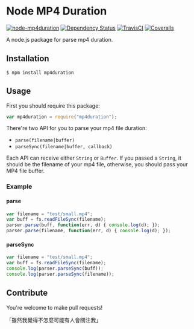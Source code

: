# Node MP4 Duration

[![node-mp4duration](http://img.shields.io/npm/v/mp4duration.svg)](https://www.npmjs.com/package/mp4duration) [![Dependency Status](https://img.shields.io/david/XadillaX/node-mp4duration.svg)](https://david-dm.org/xadillax/node-mp4duration) [![TravisCI](https://img.shields.io/travis/XadillaX/node-mp4duration/master.svg)](https://travis-ci.org/XadillaX/node-mp4duration) [![Coveralls](https://img.shields.io/coveralls/XadillaX/node-mp4duration/master.svg)](https://coveralls.io/r/XadillaX/node-mp4duration)

A node.js package for parse mp4 duration.

## Installation

```shell
$ npm install mp4duration
```

## Usage

First you should require this package:

```javascript
var mp4duration = require("mp4duration");
```

There're two API for you to parse your mp4 file duration:

+ `parse(filename|buffer)`
+ `parseSync(filename|buffer, callback)`

Each API can receive either `String` or `Buffer`. If you passed a `String`, it should be the filename of your mp4 file, otherwise, you should pass your MP4 file buffer.

### Example

#### parse

```javascript
var filename = "test/small.mp4";
var buff = fs.readFileSync(filename);
parser.parse(buff, function(err, d) { console.log(d); });
parser.parse(filename, function(err, d) { console.log(d); });
```

#### parseSync

```javascript
var filename = "test/small.mp4";
var buff = fs.readFileSync(filename);
console.log(parser.parseSync(buff));
console.log(parser.parseSync(filename));
```

## Contribute

You're welcome to make pull requests!

「雖然我覺得不怎麼可能有人會關注我」


